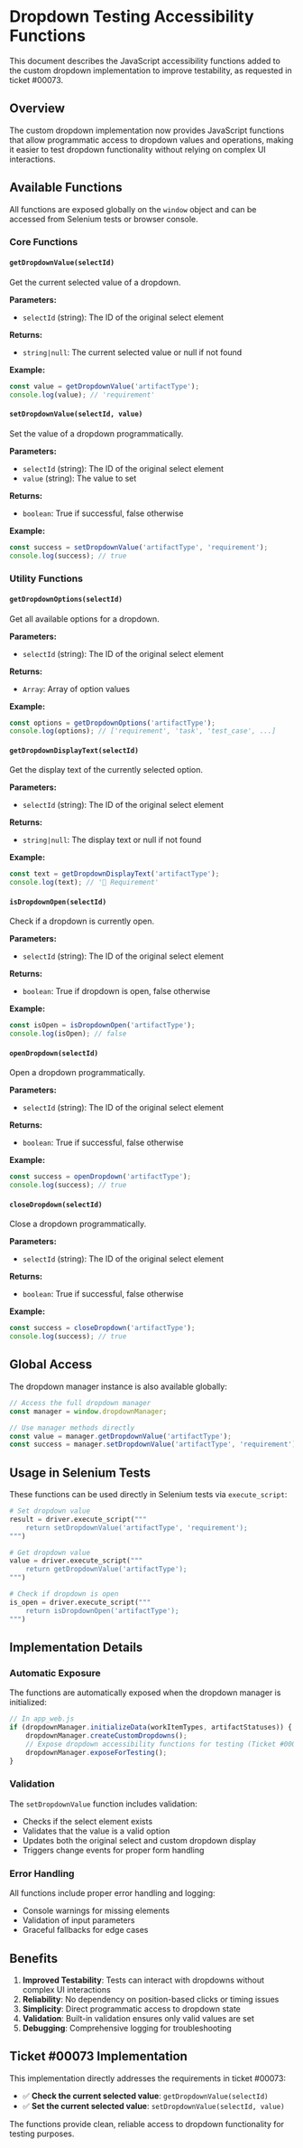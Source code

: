 # Dropdown Testing Accessibility Functions

This document describes the JavaScript accessibility functions added to the custom dropdown implementation to improve testability, as requested in ticket #00073.

## Overview

The custom dropdown implementation now provides JavaScript functions that allow programmatic access to dropdown values and operations, making it easier to test dropdown functionality without relying on complex UI interactions.

## Available Functions

All functions are exposed globally on the `window` object and can be accessed from Selenium tests or browser console.

### Core Functions

#### `getDropdownValue(selectId)`
Get the current selected value of a dropdown.

**Parameters:**
- `selectId` (string): The ID of the original select element

**Returns:**
- `string|null`: The current selected value or null if not found

**Example:**
```javascript
const value = getDropdownValue('artifactType');
console.log(value); // 'requirement'
```

#### `setDropdownValue(selectId, value)`
Set the value of a dropdown programmatically.

**Parameters:**
- `selectId` (string): The ID of the original select element
- `value` (string): The value to set

**Returns:**
- `boolean`: True if successful, false otherwise

**Example:**
```javascript
const success = setDropdownValue('artifactType', 'requirement');
console.log(success); // true
```

### Utility Functions

#### `getDropdownOptions(selectId)`
Get all available options for a dropdown.

**Parameters:**
- `selectId` (string): The ID of the original select element

**Returns:**
- `Array`: Array of option values

**Example:**
```javascript
const options = getDropdownOptions('artifactType');
console.log(options); // ['requirement', 'task', 'test_case', ...]
```

#### `getDropdownDisplayText(selectId)`
Get the display text of the currently selected option.

**Parameters:**
- `selectId` (string): The ID of the original select element

**Returns:**
- `string|null`: The display text or null if not found

**Example:**
```javascript
const text = getDropdownDisplayText('artifactType');
console.log(text); // '📄 Requirement'
```

#### `isDropdownOpen(selectId)`
Check if a dropdown is currently open.

**Parameters:**
- `selectId` (string): The ID of the original select element

**Returns:**
- `boolean`: True if dropdown is open, false otherwise

**Example:**
```javascript
const isOpen = isDropdownOpen('artifactType');
console.log(isOpen); // false
```

#### `openDropdown(selectId)`
Open a dropdown programmatically.

**Parameters:**
- `selectId` (string): The ID of the original select element

**Returns:**
- `boolean`: True if successful, false otherwise

**Example:**
```javascript
const success = openDropdown('artifactType');
console.log(success); // true
```

#### `closeDropdown(selectId)`
Close a dropdown programmatically.

**Parameters:**
- `selectId` (string): The ID of the original select element

**Returns:**
- `boolean`: True if successful, false otherwise

**Example:**
```javascript
const success = closeDropdown('artifactType');
console.log(success); // true
```

## Global Access

The dropdown manager instance is also available globally:

```javascript
// Access the full dropdown manager
const manager = window.dropdownManager;

// Use manager methods directly
const value = manager.getDropdownValue('artifactType');
const success = manager.setDropdownValue('artifactType', 'requirement');
```

## Usage in Selenium Tests

These functions can be used directly in Selenium tests via `execute_script`:

```python
# Set dropdown value
result = driver.execute_script("""
    return setDropdownValue('artifactType', 'requirement');
""")

# Get dropdown value
value = driver.execute_script("""
    return getDropdownValue('artifactType');
""")

# Check if dropdown is open
is_open = driver.execute_script("""
    return isDropdownOpen('artifactType');
""")
```

## Implementation Details

### Automatic Exposure
The functions are automatically exposed when the dropdown manager is initialized:

```javascript
// In app_web.js
if (dropdownManager.initializeData(workItemTypes, artifactStatuses)) {
    dropdownManager.createCustomDropdowns();
    // Expose dropdown accessibility functions for testing (Ticket #00073)
    dropdownManager.exposeForTesting();
}
```

### Validation
The `setDropdownValue` function includes validation:
- Checks if the select element exists
- Validates that the value is a valid option
- Updates both the original select and custom dropdown display
- Triggers change events for proper form handling

### Error Handling
All functions include proper error handling and logging:
- Console warnings for missing elements
- Validation of input parameters
- Graceful fallbacks for edge cases

## Benefits

1. **Improved Testability**: Tests can interact with dropdowns without complex UI interactions
2. **Reliability**: No dependency on position-based clicks or timing issues
3. **Simplicity**: Direct programmatic access to dropdown state
4. **Validation**: Built-in validation ensures only valid values are set
5. **Debugging**: Comprehensive logging for troubleshooting

## Ticket #00073 Implementation

This implementation directly addresses the requirements in ticket #00073:

- ✅ **Check the current selected value**: `getDropdownValue(selectId)`
- ✅ **Set the current selected value**: `setDropdownValue(selectId, value)`

The functions provide clean, reliable access to dropdown functionality for testing purposes.
